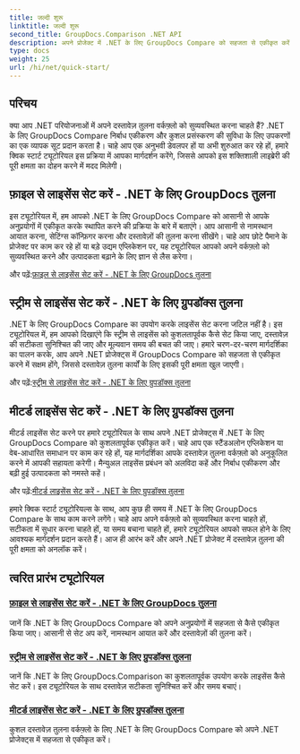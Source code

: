 ```yaml
---
title: जल्दी शुरू
linktitle: जल्दी शुरू
second_title: GroupDocs.Comparison .NET API
description: अपने प्रोजेक्ट में .NET के लिए GroupDocs Compare को सहजता से एकीकृत करें। सटीक दस्तावेज़ तुलना वर्कफ़्लो के लिए कुशल लाइसेंस सेटिंग विधियाँ सीखें।
type: docs
weight: 25
url: /hi/net/quick-start/
---
```


## परिचय

क्या आप .NET परियोजनाओं में अपने दस्तावेज़ तुलना वर्कफ़्लो को सुव्यवस्थित करना चाहते हैं? .NET के लिए GroupDocs Compare निर्बाध एकीकरण और कुशल प्रसंस्करण की सुविधा के लिए उपकरणों का एक व्यापक सूट प्रदान करता है। चाहे आप एक अनुभवी डेवलपर हों या अभी शुरुआत कर रहे हों, हमारे क्विक स्टार्ट ट्यूटोरियल इस प्रक्रिया में आपका मार्गदर्शन करेंगे, जिससे आपको इस शक्तिशाली लाइब्रेरी की पूरी क्षमता का दोहन करने में मदद मिलेगी।

## फ़ाइल से लाइसेंस सेट करें - .NET के लिए GroupDocs तुलना

इस ट्यूटोरियल में, हम आपको .NET के लिए GroupDocs Compare को आसानी से आपके अनुप्रयोगों में एकीकृत करके स्थापित करने की प्रक्रिया के बारे में बताएंगे। आप आसानी से नामस्थान आयात करना, सेटिंग्स कॉन्फ़िगर करना और दस्तावेज़ों की तुलना करना सीखेंगे। चाहे आप छोटे पैमाने के प्रोजेक्ट पर काम कर रहे हों या बड़े उद्यम एप्लिकेशन पर, यह ट्यूटोरियल आपको अपने वर्कफ़्लो को सुव्यवस्थित करने और उत्पादकता बढ़ाने के लिए ज्ञान से लैस करेगा।

 और पढ़ें:[फ़ाइल से लाइसेंस सेट करें - .NET के लिए GroupDocs तुलना](./set-license-from-file/)

## स्ट्रीम से लाइसेंस सेट करें - .NET के लिए ग्रुपडॉक्स तुलना

.NET के लिए GroupDocs Compare का उपयोग करके लाइसेंस सेट करना जटिल नहीं है। इस ट्यूटोरियल में, हम आपको दिखाएंगे कि स्ट्रीम से लाइसेंस को कुशलतापूर्वक कैसे सेट किया जाए, दस्तावेज़ की सटीकता सुनिश्चित की जाए और मूल्यवान समय की बचत की जाए। हमारे चरण-दर-चरण मार्गदर्शिका का पालन करके, आप अपने .NET प्रोजेक्ट्स में GroupDocs Compare को सहजता से एकीकृत करने में सक्षम होंगे, जिससे दस्तावेज़ तुलना कार्यों के लिए इसकी पूरी क्षमता खुल जाएगी।

 और पढ़ें:[स्ट्रीम से लाइसेंस सेट करें - .NET के लिए ग्रुपडॉक्स तुलना](./set-license-from-stream/)

## मीटर्ड लाइसेंस सेट करें - .NET के लिए ग्रुपडॉक्स तुलना

मीटर्ड लाइसेंस सेट करने पर हमारे ट्यूटोरियल के साथ अपने .NET प्रोजेक्ट्स में .NET के लिए GroupDocs Compare को कुशलतापूर्वक एकीकृत करें। चाहे आप एक स्टैंडअलोन एप्लिकेशन या वेब-आधारित समाधान पर काम कर रहे हों, यह मार्गदर्शिका आपके दस्तावेज़ तुलना वर्कफ़्लो को अनुकूलित करने में आपकी सहायता करेगी। मैन्युअल लाइसेंस प्रबंधन को अलविदा कहें और निर्बाध एकीकरण और बढ़ी हुई उत्पादकता को नमस्ते कहें।

 और पढ़ें:[मीटर्ड लाइसेंस सेट करें - .NET के लिए ग्रुपडॉक्स तुलना](./set-metered-license/)

हमारे क्विक स्टार्ट ट्यूटोरियल्स के साथ, आप कुछ ही समय में .NET के लिए GroupDocs Compare के साथ काम करने लगेंगे। चाहे आप अपने वर्कफ़्लो को सुव्यवस्थित करना चाहते हों, सटीकता में सुधार करना चाहते हों, या समय बचाना चाहते हों, हमारे ट्यूटोरियल आपको सफल होने के लिए आवश्यक मार्गदर्शन प्रदान करते हैं। आज ही आरंभ करें और अपने .NET प्रोजेक्ट में दस्तावेज़ तुलना की पूरी क्षमता को अनलॉक करें।
## त्वरित प्रारंभ ट्यूटोरियल
### [फ़ाइल से लाइसेंस सेट करें - .NET के लिए GroupDocs तुलना](./set-license-from-file/)
जानें कि .NET के लिए GroupDocs Compare को अपने अनुप्रयोगों में सहजता से कैसे एकीकृत किया जाए। आसानी से सेट अप करें, नामस्थान आयात करें और दस्तावेज़ों की तुलना करें।
### [स्ट्रीम से लाइसेंस सेट करें - .NET के लिए ग्रुपडॉक्स तुलना](./set-license-from-stream/)
जानें कि .NET के लिए GroupDocs.Comparison का कुशलतापूर्वक उपयोग करके लाइसेंस कैसे सेट करें। इस ट्यूटोरियल के साथ दस्तावेज़ सटीकता सुनिश्चित करें और समय बचाएं।
### [मीटर्ड लाइसेंस सेट करें - .NET के लिए ग्रुपडॉक्स तुलना](./set-metered-license/)
कुशल दस्तावेज़ तुलना वर्कफ़्लो के लिए .NET के लिए GroupDocs Compare को अपने .NET प्रोजेक्ट्स में सहजता से एकीकृत करें।